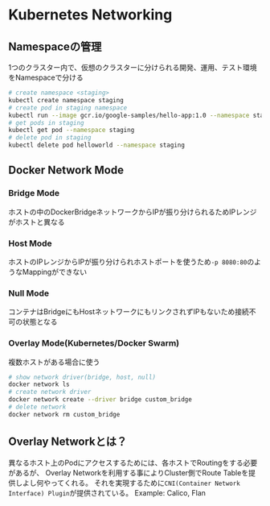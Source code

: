 # Kubernetes Networking

## Namespaceの管理
1つのクラスター内で、仮想のクラスターに分けられる開発、運用、テスト環境をNamespaceで分ける

```bash
# create namespace <staging>
kubectl create namespace staging
# create pod in staging namespace
kubectl run --image gcr.io/google-samples/hello-app:1.0 --namespace staging helloworld
# get pods in staging
kubectl get pod --namespace staging
# delete pod in staging
kubectl delete pod helloworld --namespace staging
```

## Docker Network Mode
### Bridge Mode
ホストの中のDockerBridgeネットワークからIPが振り分けられるためIPレンジがホストと異なる
### Host Mode
ホストのIPレンジからIPが振り分けられホストポートを使うため`-p 8080:80`のようなMappingができない
### Null Mode
コンテナはBridgeにもHostネットワークにもリンクされずIPもないため接続不可の状態となる
### Overlay Mode(Kubernetes/Docker Swarm)
複数ホストがある場合に使う

```bash
# show network driver(bridge, host, null)
docker network ls
# create network driver
docker network create --driver bridge custom_bridge
# delete network
docker network rm custom_bridge
```

## Overlay Networkとは？
異なるホスト上のPodにアクセスするためには、各ホストでRoutingをする必要があるが、
Overlay Networkを利用する事によりCluster側でRoute Tableを提供しよし何やってくれる。
それを実現するために`CNI(Container Network Interface) Plugin`が提供されている。
Example: Calico, Flan


